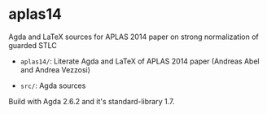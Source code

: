 # aplas14
Agda and LaTeX sources for APLAS 2014 paper on strong normalization of guarded STLC

- `aplas14/`: Literate Agda and LaTeX of APLAS 2014 paper (Andreas Abel and Andrea Vezzosi)

- `src/`: Agda sources

Build with Agda 2.6.2 and it's standard-library 1.7.
